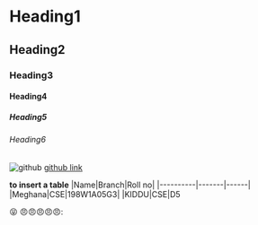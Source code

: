 # Heading1
## Heading2
### Heading3
#### Heading4
##### Heading5
###### Heading6
![github](https://www.pullrequest.com/blog/github-code-review-service/images/github-logo_hub2899c31b6ca7aed8d6a218f0e752fe4_46649_1200x1200_fill_box_center_2.png)
[github link](https://github.com/)

**to insert a table**
|Name|Branch|Roll no|
|----------|-------|------|
|Meghana|CSE|198W1A05G3|
|KIDDU|CSE|D5


:stuck_out_tongue_closed_eyes:
:angry::angry::angry::angry::angry::
